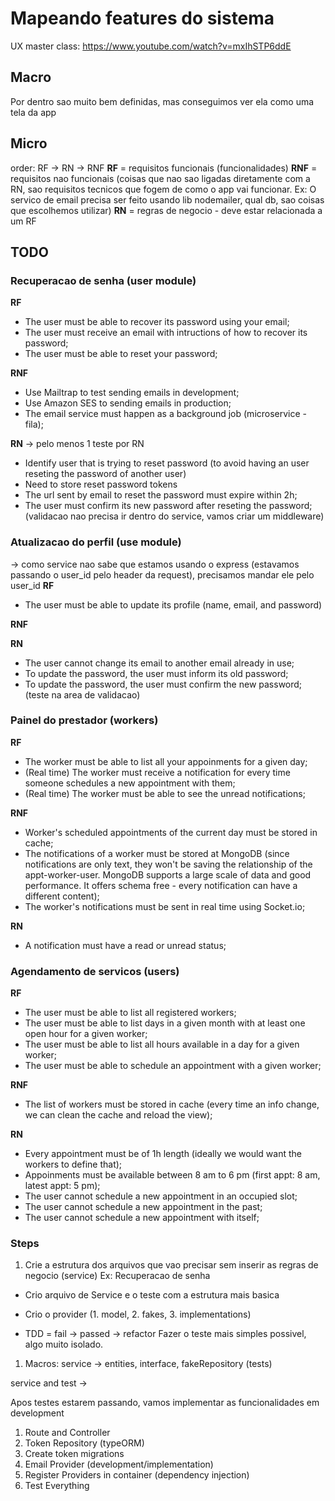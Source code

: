 # Mapeando features do sistema
UX master class:
https://www.youtube.com/watch?v=mxIhSTP6ddE

## Macro
Por dentro sao muito bem definidas, mas conseguimos ver ela como uma tela da app

## Micro
order: RF -> RN -> RNF
**RF** = requisitos funcionais (funcionalidades)
**RNF** = requisitos nao funcionais (coisas que nao sao ligadas diretamente com a RN, sao requisitos tecnicos que fogem de como o app vai funcionar. Ex: O servico de email precisa ser feito usando lib nodemailer, qual db, sao coisas que escolhemos utilizar)
**RN** = regras de negocio - deve estar relacionada a um RF

## TODO

### Recuperacao de senha (user module)

**RF**

- The user must be able to recover its password using your email;
- The user must receive an email with intructions of how to recover its password;
- The user must be able to reset your password;

**RNF**

- Use Mailtrap to test sending emails in development;
- Use Amazon SES to sending emails in production;
- The email service must happen as a background job (microservice - fila);

**RN** -> pelo menos 1 teste por RN

- Identify user that is trying to reset password (to avoid having an user reseting the password of another user)
- Need to store reset password tokens
- The url sent by email to reset the password must expire within 2h;
- The user must confirm its new password after reseting the password; (validacao nao precisa ir dentro do service, vamos criar um middleware)


### Atualizacao do perfil (use module)
-> como service nao sabe que estamos usando o express (estavamos passando o user_id pelo header da request), precisamos mandar ele pelo user_id
**RF**

- The user must be able to update its profile (name, email, and password)

**RNF**

**RN**

- The user cannot change its email to another email already in use;
- To update the password, the user must inform its old password;
- To update the password, the user must confirm the new password; (teste na area de validacao)

### Painel do prestador (workers)

**RF**

- The worker must be able to list all your appoinments for a given day;
- (Real time) The worker must receive a notification for every time someone schedules a new appointment with them;
- (Real time) The worker must be able to see the unread notifications;

**RNF**

- Worker's scheduled appointments of the current day must be stored in cache;
- The notifications of a worker must be stored at MongoDB (since notifications are only text, they won't be saving the relationship of the appt-worker-user. MongoDB supports a large scale of data and good performance. It offers schema free - every notification can have a different content);
- The worker's notifications must be sent in real time using Socket.io;

**RN**

- A notification must have a read or unread status;

### Agendamento de servicos (users)

**RF**

- The user must be able to list all registered workers;
- The user must be able to list days in a given month with at least one open hour for a given worker;
- The user  must be able to list all hours available in a day for a given worker;
- The user must be able to schedule an appointment with a given worker;

**RNF**

- The list of workers must be stored in cache (every time an info change, we can clean the cache and reload the view);

**RN**

- Every appointment must be of 1h length (ideally we would want the workers to define that);
- Appoinments must be available between 8 am to 6 pm (first appt: 8 am, latest appt: 5 pm);
- The user cannot schedule a new appointment in an occupied slot;
- The user cannot schedule a new appointment in the past;
- The user cannot schedule a new appointment with itself;


### Steps
1. Crie a estrutura dos arquivos que vao precisar sem inserir as regras de negocio (service)
Ex: Recuperacao de senha
- Crio arquivo de Service e o teste com a estrutura mais basica
- Crio o provider (1. model, 2. fakes, 3. implementations)

- TDD = fail -> passed -> refactor
Fazer o teste mais simples possivel, algo muito isolado.

1. Macros: service -> entities, interface, fakeRepository (tests)

service and test ->

Apos testes estarem passando, vamos implementar as funcionalidades em development

1. Route and Controller
2. Token Repository (typeORM)
3. Create token migrations
4. Email Provider (development/implementation)
5. Register Providers in container (dependency injection)
6. Test Everything
